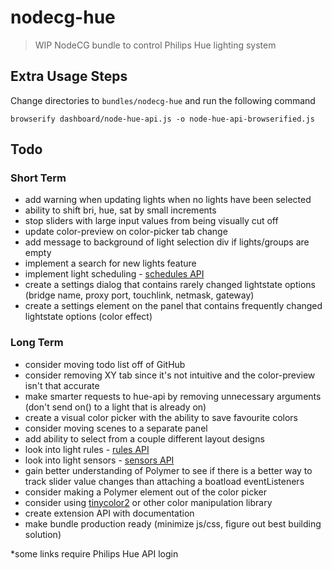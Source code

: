 # nodecg-hue
> WIP NodeCG bundle to control Philips Hue lighting system

## Extra Usage Steps
Change directories to ```bundles/nodecg-hue``` and run the following command
```
browserify dashboard/node-hue-api.js -o node-hue-api-browserified.js
```

## Todo
### Short Term
- add warning when updating lights when no lights have been selected
- ability to shift bri, hue, sat by small increments
- stop sliders with large input values from being visually cut off
- update color-preview on color-picker tab change
- add message to background of light selection div if lights/groups are empty
- implement a search for new lights feature
- implement light scheduling - [schedules API](http://www.developers.meethue.com/documentation/schedules-api-0)
- create a settings dialog that contains rarely changed lightstate options (bridge name, proxy port, touchlink, netmask, gateway)
- create a settings element on the panel that contains frequently changed lightstate options (color effect)

### Long Term
- consider moving todo list off of GitHub
- consider removing XY tab since it's not intuitive and the color-preview isn't that accurate
- make smarter requests to hue-api by removing unnecessary arguments (don't send on() to a light that is already on)
- create a visual color picker with the ability to save favourite colors
- consider moving scenes to a separate panel
- add ability to select from a couple different layout designs
- look into light rules - [rules API](http://www.developers.meethue.com/documentation/rules-api)
- look into light sensors - [sensors API](http://www.developers.meethue.com/documentation/supported-sensors)
- gain better understanding of Polymer to see if there is a better way to track slider value changes than attaching a boatload eventListeners
- consider making a Polymer element out of the color picker
- consider using [tinycolor2](https://www.npmjs.com/package/tinycolor2) or other color manipulation library
- create extension API with documentation
- make bundle production ready (minimize js/css, figure out best building solution)


*some links require Philips Hue API login
